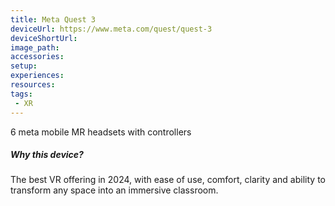 ```yaml
---
title: Meta Quest 3
deviceUrl: https://www.meta.com/quest/quest-3
deviceShortUrl:	
image_path:	
accessories:
setup:
experiences:
resources:
tags:
 - XR
---
```


6 meta mobile MR headsets with controllers

##### Why this device?
The best VR offering in 2024, with ease of use, comfort, clarity and ability to transform any space into an immersive classroom. 
